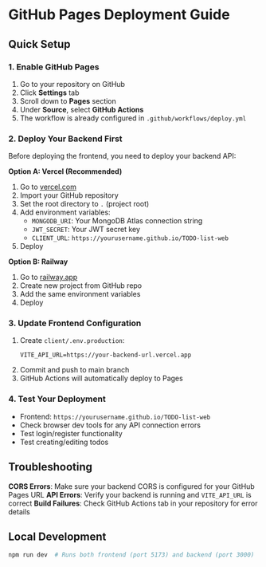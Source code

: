 # GitHub Pages Deployment Guide

## Quick Setup

### 1. Enable GitHub Pages
1. Go to your repository on GitHub
2. Click **Settings** tab
3. Scroll down to **Pages** section
4. Under **Source**, select **GitHub Actions**
5. The workflow is already configured in `.github/workflows/deploy.yml`

### 2. Deploy Your Backend First
Before deploying the frontend, you need to deploy your backend API:

**Option A: Vercel (Recommended)**
1. Go to [vercel.com](https://vercel.com)
2. Import your GitHub repository
3. Set the root directory to `.` (project root)
4. Add environment variables:
   - `MONGODB_URI`: Your MongoDB Atlas connection string
   - `JWT_SECRET`: Your JWT secret key
   - `CLIENT_URL`: `https://yourusername.github.io/TODO-list-web`
5. Deploy

**Option B: Railway**
1. Go to [railway.app](https://railway.app)
2. Create new project from GitHub repo
3. Add the same environment variables
4. Deploy

### 3. Update Frontend Configuration
1. Create `client/.env.production`:
   ```
   VITE_API_URL=https://your-backend-url.vercel.app
   ```
2. Commit and push to main branch
3. GitHub Actions will automatically deploy to Pages

### 4. Test Your Deployment
- Frontend: `https://yourusername.github.io/TODO-list-web`
- Check browser dev tools for any API connection errors
- Test login/register functionality
- Test creating/editing todos

## Troubleshooting

**CORS Errors**: Make sure your backend CORS is configured for your GitHub Pages URL
**API Errors**: Verify your backend is running and `VITE_API_URL` is correct
**Build Failures**: Check GitHub Actions tab in your repository for error details

## Local Development
```bash
npm run dev  # Runs both frontend (port 5173) and backend (port 3000)
```
